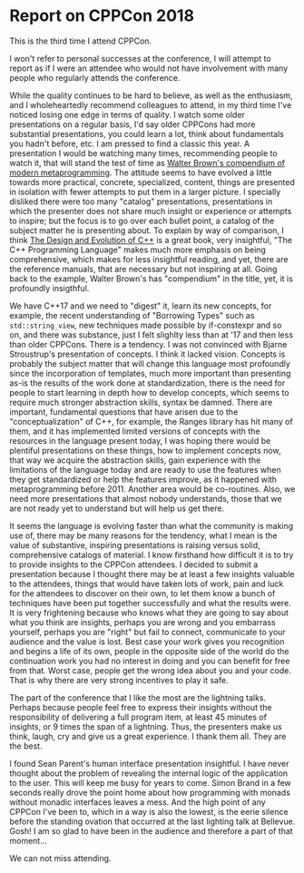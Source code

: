 # Report on CPPCon 2018

This is the third time I attend CPPCon.

I won't refer to personal successes at the conference, I will attempt to report as if I were an attendee who would not have involvement with many people who regularly attends the conference.

While the quality continues to be hard to believe, as well as the enthusiasm, and I wholeheartedly recommend colleagues to attend, in my third time I've noticed losing one edge in terms of quality.  I watch some older presentations on a regular basis, I'd say older CPPCons had more substantial presentations, you could learn a lot, think about fundamentals you hadn't before, etc.  I am pressed to find a classic this year.  A presentation I would be watching many times, recommending people to watch it, that will stand the test of time as [Walter Brown's compendium of modern metaprogramming](https://www.youtube.com/watch?v=Am2is2QCvxY).  The attitude seems to have evolved a little towards more practical, concrete, specialized, content, things are presented in isolation with fewer attempts to put them in a larger picture.  I specially disliked there were too many "catalog" presentations, presentations in which the presenter does not share much insight or experience or attempts to inspire; but the focus is to go over each bullet point, a catalog of the subject matter he is presenting about.  To explain by way of comparison, I think [The Design and Evolution of C++](http://www.stroustrup.com/dne.html) is a great book, very insightful, "The C++ Programming Language" makes much more emphasis on being comprehensive, which makes for less insightful reading, and yet, there are the reference manuals, that are necessary but not inspiring at all.  Going back to the example, Walter Brown's has "compendium" in the title, yet, it is profoundly insigthful.

We have C++17 and we need to "digest" it, learn its new concepts, for example, the recent understanding of "Borrowing Types" such as `std::string_view`, new techniques made possible by if-constexpr and so on, and there was substance, just I felt slighlty less than at '17 and then less than older CPPCons.  There is a tendency.  I was not convinced with Bjarne Stroustrup's presentation of concepts.  I think it lacked vision.  Concepts is probably the subject matter that will change this language most profoundly since the incorporation of templates, much more important than presenting as-is the results of the work done at standardization, there is the need for people to start learning in depth how to develop concepts, which seems to require much stronger abstraction skills, syntax be damned.  There are important, fundamental questions that have arisen due to the "conceptualization" of C++, for example, the Ranges library has hit many of them, and it has implemented limited versions of concepts with the resources in the language present today, I was hoping there would be plentiful presentations on these things, how to implement concepts now, that way we acquire the abstraction skills, gain experience with the limitations of the language today and are ready to use the features when they get standardized or help the features improve, as it happened with metaprogramming before 2011.  Another area would be co-routines.  Also, we need more presentations that almost nobody understands, those that we are not ready yet to understand but will help us get there.

It seems the language is evolving faster than what the community is making use of, there may be many reasons for the tendency, what I mean is the value of substantive, inspiring presentations is raising versus solid, comprehensive catalogs of material.  I know firsthand how difficult it is to try to provide insights to the CPPCon attendees.  I decided to submit a presentation because I thought there may be at least a few insights valuable to the attendees, things that would have taken lots of work, pain and luck for the attendees to discover on their own, to let them know a bunch of techniques have been put together successfully and what the results were.  It is very frightening because who knows what they are going to say about what you think are insights, perhaps you are wrong and you embarrass yourself, perhaps you are "right" but fail to connect, communicate to your audience and the value is lost.  Best case your work gives you recognition and begins a life of its own, people in the opposite side of the world do the continuation work you had no interest in doing and you can benefit for free from that.  Worst case, people get the wrong idea about you and your code.  That is why there are very strong incentives to play it safe.

The part of the conference that I like the most are the lightning talks.  Perhaps because people feel free to express their insights without the responsibility of delivering a full program item, at least 45 minutes of insights, or 9 times the span of a lightning.  Thus, the presenters make us think, laugh, cry and give us a great experience.  I thank them all.  They are the best.

I found Sean Parent's human interface presentation insightful.  I have never thought about the problem of revealing the internal logic of the application to the user.  This will keep me busy for years to come.  Simon Brand in a few seconds really drove the point home about how programming with monads without monadic interfaces leaves a mess.  And the high point of any CPPCon I've been to, which in a way is also the lowest, is the eerie silence before the standing ovation that occurred at the last lighting talk at Bellevue.  Gosh! I am so glad to have been in the audience and therefore a part of that moment...

We can not miss attending.

